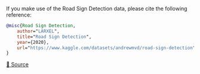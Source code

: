 If you make use of the Road Sign Detection data, please cite the following reference:

```bibtex
@misc{Road Sign Detection,
	author="LARXEL",
	title="Road Sign Detection",
	year={2020},
	url="https://www.kaggle.com/datasets/andrewmvd/road-sign-detection"
}
```

[🔗 Source](https://www.kaggle.com/datasets/andrewmvd/road-sign-detection)
